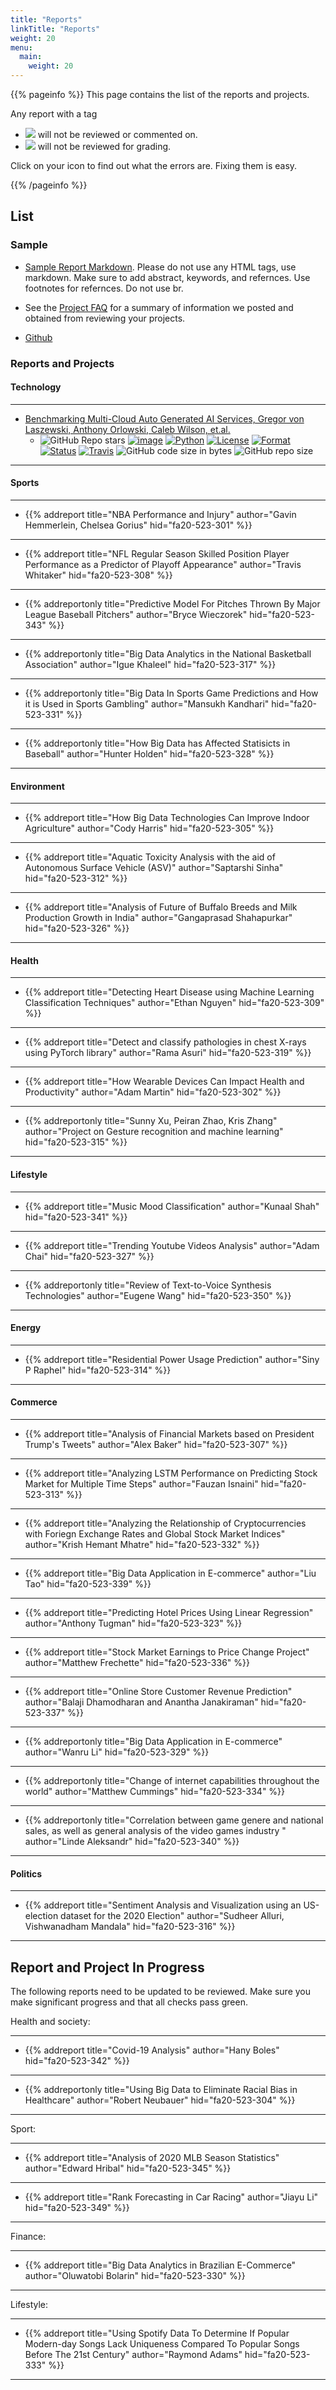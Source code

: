 ```yaml
---
title: "Reports"
linkTitle: "Reports"
weight: 20
menu:
  main:
    weight: 20
---
```


{{% pageinfo %}}
This page contains the list of the reports and projects.

Any report with a tag

* ![](../report/failed-check.png) will not 
be reviewed or commented on.
* ![](../report/failed-status.png) will not 
be reviewed for grading. 

Click on your icon to find out what the errors are. Fixing them is easy.

{{% /pageinfo %}}

## List

### Sample

* [Sample Report Markdown](https://raw.githubusercontent.com/cybertraining-dsc/fa20-523-301/main/project/project.md). Please
do not use any HTML tags, use markdown. Make sure to add abstract,
keywords, and refernces. Use footnotes for refernces. Do not use br.

* See the [Project FAQ](project-faq) for a summary of information we
  posted and obtained from reviewing your projects.

* [Github](https://github.com/cybertraining-dsc)

### Reports and Projects

#### Technology


---
* [<i class="fas fa-edit"></i>](https://github.com/cloudmesh/cloudmesh-openapi)
[Benchmarking Multi-Cloud Auto Generated AI Services, Gregor von Laszewski, Anthony Orlowski, Caleb Wilson, et.al.](https://github.com/laszewski/laszewski.github.io/raw/master/papers/vonLaszewski-openapi.pdf)
	* ![GitHub Repo stars](https://img.shields.io/github/stars/cloudmesh/cloudmesh-openapi?style=social)
[![image](https://img.shields.io/pypi/v/cloudmesh-openapi.svg)](https://pypi.org/project/cloudmesh-openapi/)
[![Python](https://img.shields.io/pypi/pyversions/cloudmesh-openapi.svg)](https://pypi.python.org/pypi/cloudmesh-openapi)
[![License](https://img.shields.io/badge/License-Apache%202.0-blue.svg)](https://github.com/cloudmesh/cloudmesh-openapi/blob/main/LICENSE)
[![Format](https://img.shields.io/pypi/format/cloudmesh-openapi.svg)](https://pypi.python.org/pypi/cloudmesh-openapi)
[![Status](https://img.shields.io/pypi/status/cloudmesh-openapi.svg)](https://pypi.python.org/pypi/cloudmesh-openapi)
[![Travis](https://travis-ci.com/cloudmesh/cloudmesh-openapi.svg?branch=main)](https://travis-ci.com/cloudmesh/cloudmesh-openapi)
![GitHub code size in bytes](https://img.shields.io/github/languages/code-size/cloudmesh/cloudmesh-openapi)
  ![GitHub repo size](https://img.shields.io/github/repo-size/cloudmesh/cloudmesh-openapi)
  
---

#### Sports

---

* {{% addreport
  title="NBA Performance and Injury"
  author="Gavin Hemmerlein, Chelsea Gorius"
  hid="fa20-523-301" %}}

---

* {{% addreport
  title="NFL Regular Season Skilled Position Player Performance as a Predictor of Playoff Appearance"
  author="Travis Whitaker"
  hid="fa20-523-308" %}}

---

* {{% addreportonly
  title="Predictive Model For Pitches Thrown By Major League Baseball Pitchers"
  author="Bryce Wieczorek"
  hid="fa20-523-343" %}}

---

* {{% addreportonly
  title="Big Data Analytics in the National Basketball Association"
  author="Igue Khaleel"
  hid="fa20-523-317" %}}

---

* {{% addreportonly
  title="Big Data In Sports Game Predictions and How it is Used in Sports Gambling"
  author="Mansukh Kandhari"
  hid="fa20-523-331" %}}

---

* {{% addreportonly
  title="How Big Data has Affected Statisicts in Baseball"
  author="Hunter Holden"
  hid="fa20-523-328" %}}

---


#### Environment


---

* {{% addreport
  title="How Big Data Technologies Can Improve Indoor Agriculture"
  author="Cody Harris"
  hid="fa20-523-305" %}}

---

* {{% addreport
  title="Aquatic Toxicity Analysis with the aid of Autonomous Surface Vehicle (ASV)"
  author="Saptarshi Sinha"
  hid="fa20-523-312" %}}

---

* {{% addreport
  title="Analysis of Future of Buffalo Breeds and Milk Production Growth in India"
  author="Gangaprasad Shahapurkar"
  hid="fa20-523-326" %}}

---



#### Health


---

* {{% addreport
  title="Detecting Heart Disease using Machine Learning Classification Techniques"
  author="Ethan Nguyen"
  hid="fa20-523-309" %}}

---

* {{% addreport
  title="Detect and classify pathologies in chest X-rays using PyTorch library"
  author="Rama Asuri"
  hid="fa20-523-319" %}}

---

* {{% addreport
  title="How Wearable Devices Can Impact Health and Productivity"
  author="Adam Martin"
  hid="fa20-523-302" %}}

---

* {{% addreportonly
  title="Sunny Xu, Peiran Zhao, Kris Zhang"
  author="Project on Gesture recognition and machine learning"
  hid="fa20-523-315" %}}

---


#### Lifestyle


---

* {{% addreport
	title="Music Mood Classification"
	author="Kunaal Shah"
	hid="fa20-523-341" %}}

---

* {{% addreport
	title="Trending Youtube Videos Analysis"
	author="Adam Chai"
	hid="fa20-523-327" %}}

---

* {{% addreportonly
  title="Review of Text-to-Voice Synthesis Technologies"
  author="Eugene Wang"
  hid="fa20-523-350" %}}

---


#### Energy


---

* {{% addreport
  title="Residential Power Usage Prediction"
  author="Siny P Raphel"
  hid="fa20-523-314" %}}

---



#### Commerce


---

* {{% addreport
  title="Analysis of Financial Markets based on President Trump's Tweets"
  author="Alex Baker"
  hid="fa20-523-307" %}}

---

* {{% addreport
  title="Analyzing LSTM Performance on Predicting Stock Market for Multiple Time Steps"
  author="Fauzan Isnaini"
  hid="fa20-523-313" %}}

---

* {{% addreport
  title="Analyzing the Relationship of Cryptocurrencies with Foriegn Exchange Rates and Global Stock Market Indices"
  author="Krish Hemant Mhatre"
  hid="fa20-523-332" %}}

---

* {{% addreport
  title="Big Data Application in E-commerce"
  author="Liu Tao"
  hid="fa20-523-339" %}}

---

* {{% addreport
  title="Predicting Hotel Prices Using Linear Regression"
  author="Anthony Tugman"
  hid="fa20-523-323" %}}

---

* {{% addreport
  title="Stock Market Earnings to Price Change Project"
  author="Matthew Frechette"
  hid="fa20-523-336" %}}

---

* {{% addreport
  title="Online Store Customer Revenue Prediction"
  author="Balaji Dhamodharan and Anantha Janakiraman"
  hid="fa20-523-337" %}}

---

* {{% addreportonly
  title="Big Data Application in E-commerce"
  author="Wanru Li"
  hid="fa20-523-329" %}}

---

* {{% addreportonly
  title="Change of internet capabilities throughout the world"
  author="Matthew Cummings"
  hid="fa20-523-334" %}}

---

* {{% addreportonly
  title="Correlation between game genere and national sales, as well as general analysis of the video games industry "
  author="Linde Aleksandr"
  hid="fa20-523-340" %}}

---


#### Politics


---

* {{% addreport
  title="Sentiment Analysis and Visualization using an US-election dataset for the 2020 Election"
  author="Sudheer Alluri, Vishwanadham Mandala"
  hid="fa20-523-316" %}}

---





## Report and Project In Progress

The following reports need to be updated to be reviewed.
Make sure you make significant progress and that all checks pass
green.

Health and society:


---

* {{% addreport
  title="Covid-19 Analysis"
  author="Hany Boles"
  hid="fa20-523-342" %}}

---

* {{% addreportonly
  title="Using Big Data to Eliminate Racial Bias in Healthcare"
  author="Robert Neubauer"
  hid="fa20-523-304" %}}

---


Sport:


---

* {{% addreport
  title="Analysis of 2020 MLB Season Statistics"
  author="Edward Hribal"
  hid="fa20-523-345" %}}

---

* {{% addreport
  title="Rank Forecasting in Car Racing"
  author="Jiayu Li"
  hid="fa20-523-349" %}}

---


Finance:


---

* {{% addreport
  title="Big Data Analytics in Brazilian E-Commerce"
  author="Oluwatobi Bolarin"
  hid="fa20-523-330" %}}

---

Lifestyle:

---

* {{% addreport
  title="Using Spotify Data To Determine If Popular Modern-day Songs Lack Uniqueness Compared To Popular Songs Before The 21st Century"
  author="Raymond Adams"
  hid="fa20-523-333" %}}

---


